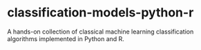 # classification-models-python-r
A hands-on collection of classical machine learning classification algorithms implemented in Python and R.

